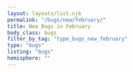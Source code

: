 ```yaml
---
layout: layouts/list.njk
permalink: "/bugs/new/february/"
title: New Bugs in February
body_class: bugs
filter_by_tag: "type_bugs_new_february"
type: "bugs"
listing: "bugs"
hemisphere: ""
---
```

